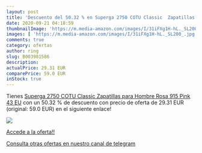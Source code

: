 ```yaml
---
layout: post
title: 'Descuento del 50.32 % en Superga 2750 COTU Classic  Zapatillas pa'
date: 2020-09-21 04:18:59
thumbnailImage: 'https://m.media-amazon.com/images/I/31iFXg1H-hL._SL200_.jpg'
images: [ 'https://m.media-amazon.com/images/I/31iFXg1H-hL._SL200_.jpg' ]
comments: true
category: ofertas
author: ring
slug: B003981586
description:
actualPrice: 29.31 EUR
comparePrice: 59.0 EUR
inStock: true
---
```


Tienes [Superga 2750 COTU Classic  Zapatillas para Hombre  Rosa  915 Pink   43 EU](https://www.amazon.com/dp/B003981586/?tag=redken08-20) con un 50.32 % de descuento con precio de oferta de 29.31 EUR (original: 59.0 EUR) en el siguiente enlace!

[![](https://m.media-amazon.com/images/I/31iFXg1H-hL._SL200_.jpg)](https://www.amazon.com/dp/B003981586/?tag=redken08-20)

[Accede a la oferta!!](https://www.amazon.com/dp/B003981586/?tag=redken08-20)

[Consulta otras ofertas en nuestro canal de telegram](https://t.me/s/ofertas25)
